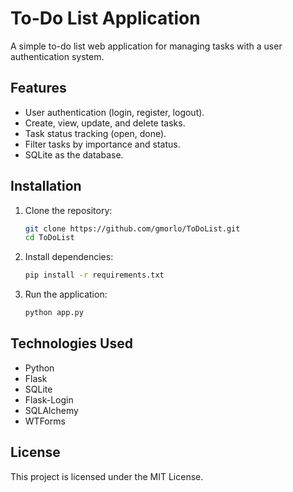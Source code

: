 
# To-Do List Application

A simple to-do list web application for managing tasks with a user authentication system.

## Features
- User authentication (login, register, logout).
- Create, view, update, and delete tasks.
- Task status tracking (open, done).
- Filter tasks by importance and status.
- SQLite as the database.

## Installation

1. Clone the repository:
   ```bash
   git clone https://github.com/gmorlo/ToDoList.git
   cd ToDoList
   ```

2. Install dependencies:
   ```bash
   pip install -r requirements.txt
   ```

3. Run the application:
   ```bash
   python app.py
   ```

## Technologies Used
- Python
- Flask
- SQLite
- Flask-Login
- SQLAlchemy
- WTForms

## License
This project is licensed under the MIT License.
